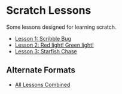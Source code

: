 # Scratch Lessons
Some lessons designed for learning scratch.

- [Lesson 1: Scribble Bug](/ScribbleBug.md)
- [Lesson 2: Red light! Green light!](/RedLightGreenLight.md)
- [Lesson 3: Starfish Chase](/StarfishChase.md)

## Alternate Formats

- [All Lessons Combined](http://scratch.delaporte.us)
